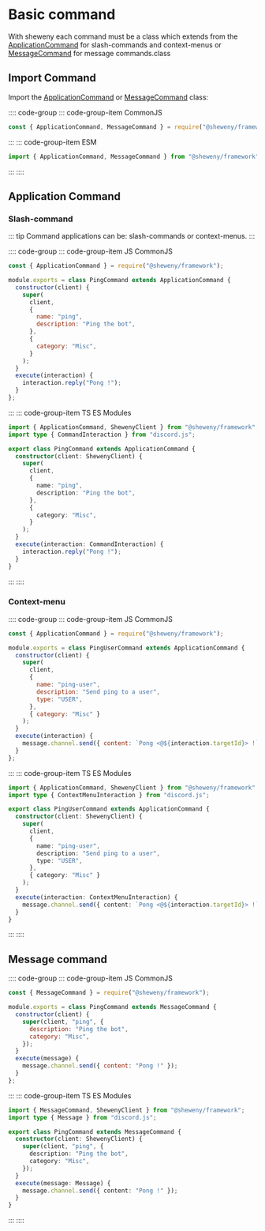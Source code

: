 # Basic command

With sheweny each command must be a class which extends from the [ApplicationCommand](../../doc/structures/ApplicationCommand.md) for slash-commands and context-menus or [MessageCommand](../../doc/structures/MessageCommand.md) for message commands.class

## Import Command

Import the [ApplicationCommand](../../doc/structures/ApplicationCommand.md) or [MessageCommand](../../doc/structures/MessageCommand.md) class:

:::: code-group
::: code-group-item CommonJS

```js
const { ApplicationCommand, MessageCommand } = require("@sheweny/framework");
```

:::
::: code-group-item ESM

```js
import { ApplicationCommand, MessageCommand } from "@sheweny/framework";
```

:::
::::

## Application Command

### Slash-command

::: tip
Command applications can be: slash-commands or context-menus.
:::

:::: code-group
::: code-group-item JS CommonJS

```js
const { ApplicationCommand } = require("@sheweny/framework");

module.exports = class PingCommand extends ApplicationCommand {
  constructor(client) {
    super(
      client,
      {
        name: "ping",
        description: "Ping the bot",
      },
      {
        category: "Misc",
      }
    );
  }
  execute(interaction) {
    interaction.reply("Pong !");
  }
};
```

:::
::: code-group-item TS ES Modules

```ts
import { ApplicationCommand, ShewenyClient } from "@sheweny/framework";
import type { CommandInteraction } from "discord.js";

export class PingCommand extends ApplicationCommand {
  constructor(client: ShewenyClient) {
    super(
      client,
      {
        name: "ping",
        description: "Ping the bot",
      },
      {
        category: "Misc",
      }
    );
  }
  execute(interaction: CommandInteraction) {
    interaction.reply("Pong !");
  }
}
```

:::
::::

### Context-menu

:::: code-group
::: code-group-item JS CommonJS

```js
const { ApplicationCommand } = require("@sheweny/framework");

module.exports = class PingUserCommand extends ApplicationCommand {
  constructor(client) {
    super(
      client,
      {
        name: "ping-user",
        description: "Send ping to a user",
        type: "USER",
      },
      { category: "Misc" }
    );
  }
  execute(interaction) {
    message.channel.send({ content: `Pong <@${interaction.targetId}> !` });
  }
};
```

:::
::: code-group-item TS ES Modules

```ts
import { ApplicationCommand, ShewenyClient } from "@sheweny/framework";
import type { ContextMenuInteraction } from "discord.js";

export class PingUserCommand extends ApplicationCommand {
  constructor(client: ShewenyClient) {
    super(
      client,
      {
        name: "ping-user",
        description: "Send ping to a user",
        type: "USER",
      },
      { category: "Misc" }
    );
  }
  execute(interaction: ContextMenuInteraction) {
    message.channel.send({ content: `Pong <@${interaction.targetId}> !` });
  }
}
```

:::
::::

## Message command

:::: code-group
::: code-group-item JS CommonJS

```js
const { MessageCommand } = require("@sheweny/framework");

module.exports = class PingCommand extends MessageCommand {
  constructor(client) {
    super(client, "ping", {
      description: "Ping the bot",
      category: "Misc",
    });
  }
  execute(message) {
    message.channel.send({ content: "Pong !" });
  }
};
```

:::
::: code-group-item TS ES Modules

```ts
import { MessageCommand, ShewenyClient } from "@sheweny/framework";
import type { Message } from "discord.js";

export class PingCommand extends MessageCommand {
  constructor(client: ShewenyClient) {
    super(client, "ping", {
      description: "Ping the bot",
      category: "Misc",
    });
  }
  execute(message: Message) {
    message.channel.send({ content: "Pong !" });
  }
}
```

:::
::::
